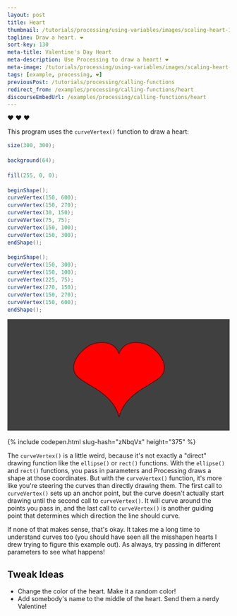 ```yaml
---
layout: post
title: Heart
thumbnail: /tutorials/processing/using-variables/images/scaling-heart-1.png
tagline: Draw a heart. ❤
sort-key: 130
meta-title: Valentine's Day Heart
meta-description: Use Processing to draw a heart! ❤
meta-image: /tutorials/processing/using-variables/images/scaling-heart-2.png
tags: [example, processing, ❤]
previousPost: /tutorials/processing/calling-functions
redirect_from: /examples/processing/calling-functions/heart
discourseEmbedUrl: /examples/processing/calling-functions/heart
---
```


:heart: ❤ :heart:

This program uses the `curveVertex()` function to draw a heart:

```java
size(300, 300);

background(64);

fill(255, 0, 0);

beginShape();
curveVertex(150, 600);
curveVertex(150, 270);
curveVertex(30, 150);
curveVertex(75, 75);
curveVertex(150, 100);
curveVertex(150, 300);
endShape();

beginShape();
curveVertex(150, 300);
curveVertex(150, 100);
curveVertex(225, 75);
curveVertex(270, 150);
curveVertex(150, 270);
curveVertex(150, 600);
endShape();

```

![heart](/tutorials/processing/using-variables/images/scaling-heart-2.png)

{% include codepen.html slug-hash="zNbqVx" height="375" %}

The `curveVertex()` is a little weird, because it's not exactly a "direct" drawing function like the `ellipse()` or `rect()` functions. With the `ellipse()` and `rect()` functions, you pass in parameters and Processing draws a shape at those coordinates. But with the `curveVertex()` function, it's more like you're steering the curves than directly drawing them. The first call to `curveVertex()` sets up an anchor point, but the curve doesn't actually start drawing until the second call to `curveVertex()`. It will curve around the points you pass in, and the last call to `curveVertex()` is another guiding point that determines which direction the line should curve.

If none of that makes sense, that's okay. It takes me a long time to understand curves too (you should have seen all the misshapen hearts I drew trying to figure this example out). As always, try passing in different parameters to see what happens!

## Tweak Ideas

- Change the color of the heart. Make it a random color!
- Add somebody's name to the middle of the heart. Send them a nerdy Valentine!

